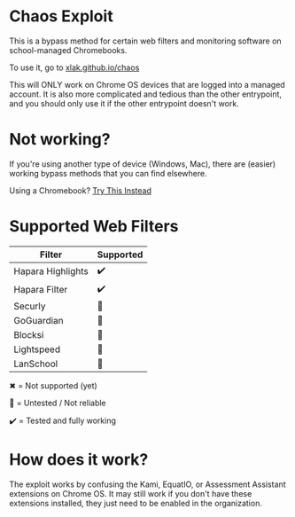 # Chaos Exploit

This is a bypass method for certain web filters and monitoring software on school-managed Chromebooks.

To use it, go to [xlak.github.io/chaos](https://xlak.github.io/chaos)

This will ONLY work on Chrome OS devices that are logged into a managed account. It is also more complicated and tedious than the other entrypoint, and you should only use it if the other entrypoint doesn't work.

# Not working?

If you're using another type of device (Windows, Mac), there are (easier) working bypass methods that you can find elsewhere.

Using a Chromebook? [Try This Instead](https://github.com/xlak/alphabetic)

# Supported Web Filters

| Filter            | Supported |
| ----------------- | --------- |
| Hapara Highlights | ✔️        |
| Hapara Filter     | ✔️        |
| Securly           | 🧪        |
| GoGuardian        | 🧪        |
| Blocksi           | 🧪        |
| Lightspeed        | 🧪        |
| LanSchool         | 🧪        |

✖ = Not supported (yet)

🧪 = Untested / Not reliable

✔️ = Tested and fully working

# How does it work?

The exploit works by confusing the Kami, EquatIO, or Assessment Assistant extensions on Chrome OS. It may still work if you don't have these extensions installed, they just need to be enabled in the organization.
